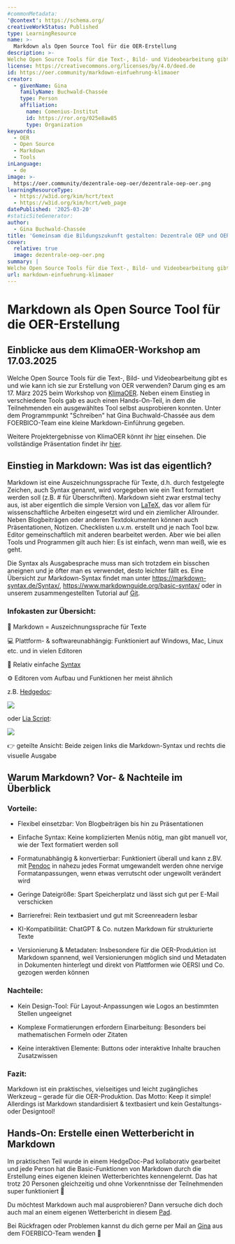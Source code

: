 ```yaml
---
#commonMetadata:
'@context': https://schema.org/
creativeWorkStatus: Published
type: LearningResource
name: >-
  Markdown als Open Source Tool für die OER-Erstellung 
description: >-
Welche Open Source Tools für die Text-, Bild- und Videobearbeitung gibt es und wie kann ich sie zur Erstellung von OER verwenden? Darum ging es am 17. März 2025 beim Workshop von KlimaOER. Unter dem Programmpunkt "Schreiben" hat Gina Buchwald-Chassée aus dem FOERBICO-Team eine kleine Markdown-Einführung gegeben. Mehr über die Vor- und Nachteile von Markdown und warum es für die OER-Erstellung hilfreich sein kann, erfahrt ihr in diesem Blogbeitrag!
license: https://creativecommons.org/licenses/by/4.0/deed.de
id: https://oer.community/markdown-einfuehrung-klimaoer
creator:
  - givenName: Gina
    familyName: Buchwald-Chassée
    type: Person
    affiliation:
      name: Comenius-Institut
      id: https://ror.org/025e8aw85
      type: Organization
keywords:
  - OER
  - Open Source
  - Markdown
  - Tools
inLanguage:
  - de
image: >-
  https://oer.community/dezentrale-oep-oer/dezentrale-oep-oer.png
learningResourceType:
  - https://w3id.org/kim/hcrt/text
  - https://w3id.org/kim/hcrt/web_page
datePublished: '2025-03-20'
#staticSiteGenerator:
author:
  - Gina Buchwald-Chassée
title: 'Gemeinsam die Bildungszukunft gestalten: Dezentrale OEP und OER als Wegbereiter'
cover:
  relative: true
  image: dezentrale-oep-oer.png
summary: |
Welche Open Source Tools für die Text-, Bild- und Videobearbeitung gibt es und wie kann ich sie zur Erstellung von OER verwenden? Darum ging es am 17. März 2025 beim Workshop von KlimaOER. Unter dem Programmpunkt "Schreiben" hat Gina Buchwald-Chassée aus dem FOERBICO-Team eine kleine Markdown-Einführung gegeben. Mehr über die Vor- und Nachteile von Markdown und warum es für die OER-Erstellung hilfreich sein kann, erfahrt ihr in diesem Blogbeitrag!
url: markdown-einfuehrung-klimaoer
---
```



# Markdown als Open Source Tool für die OER-Erstellung 

## Einblicke aus dem KlimaOER-Workshop am 17.03.2025

Welche Open Source Tools für die Text-, Bild- und Videobearbeitung gibt es und wie kann ich sie zur Erstellung von OER verwenden? Darum ging es am 17. März 2025 beim Workshop von [KlimaOER](https://www.ifgeo.uni-bonn.de/de/abteilungen/meteorologie/ag-klimamonitoring/klimaoer/klimaoer). Neben einem Einstieg in verschiedene Tools gab es auch einen Hands-On-Teil, in dem die Teilnehmenden ein ausgewähltes Tool selbst ausprobieren konnten. Unter dem Programmpunkt "Schreiben" hat Gina Buchwald-Chassée aus dem FOERBICO-Team eine kleine Markdown-Einführung gegeben.

Weitere Projektergebnisse von KlimaOER könnt ihr [hier](https://www.ifgeo.uni-bonn.de/de/abteilungen/meteorologie/ag-klimamonitoring/klimaoer/projektergebnisse) einsehen. Die vollständige Präsentation findet ihr [hier](https://www.ifgeo.uni-bonn.de/de/abteilungen/meteorologie/ag-klimamonitoring/medien-inhalte/opensourcetools_workshop.pdf/@@download).

## Einstieg in Markdown: Was ist das eigentlich?

Markdown ist eine Auszeichnungssprache für Texte, d.h. durch festgelegte Zeichen, auch Syntax genannt, wird vorgegeben wie ein Text formatiert werden soll (z.B. # für Überschriften). Markdown sieht zwar erstmal techy aus, ist aber eigentlich die simple Version von [LaTeX](https://www.latex-project.org/), das vor allem für wissenschaftliche Arbeiten eingesetzt wird und ein ziemlicher Allrounder. Neben Blogbeiträgen oder anderen Textdokumenten können auch Präsentationen, Notizen. Checklisten u.v.m. erstellt und je nach Tool bzw. Editor gemeinschaftlich mit anderen bearbeitet werden. Aber wie bei allen Tools und Programmen gilt auch hier: Es ist einfach, wenn man weiß, wie es geht. 

Die Syntax als Ausgabesprache muss man sich trotzdem ein bisschen aneignen und je öfter man es verwendet, desto leichter fällt es. Eine Übersicht zur Markdown-Syntax findet man unter https://markdown-syntax.de/Syntax/, https://www.markdownguide.org/basic-syntax/ oder in unserem zusammengestellten Tutorial auf [Git](https://git.rpi-virtuell.de/Comenius-Institut/FOERBICO/src/branch/main/events/workshops/markdown-tutorial.md).


### Infokasten zur Übersicht:

📄 Markdown = Auszeichnungssprache für Texte

💻 Plattform- & softwareunabhängig: Funktioniert auf Windows, Mac, Linux etc. und in vielen Editoren

📝 Relativ einfache [Syntax](https://www.ionos.de/digitalguide/websites/web-entwicklung/markdown/) 

⚙️ Editoren vom Aufbau und Funktionen her meist ähnlich 

z.B. [Hedgedoc](https://hedgedoc.org/):

![](https://pad.gwdg.de/uploads/543d8c09-ac12-4c91-9c2d-235098bb650a.png)

oder [Lia Script](https://liascript.github.io/LiveEditor/):

![](https://pad.gwdg.de/uploads/2634851d-84a2-4107-939b-5200af1ca644.png)

👉 geteilte Ansicht: Beide zeigen links die Markdown-Syntax und rechts die visuelle Ausgabe


## Warum Markdown? Vor- & Nachteile im Überblick

### Vorteile:

- Flexibel einsetzbar: Von Blogbeiträgen bis hin zu Präsentationen

- Einfache Syntax: Keine komplizierten Menüs nötig, man gibt manuell vor, wie der Text formatiert werden soll

- Formatunabhängig & konvertierbar: Funktioniert überall und kann z.BV. mit [Pendoc](https://pandoc.org/) in nahezu jedes Format umgewandelt werden ohne nervige Formatanpassungen, wenn etwas verrutscht oder ungewollt verändert wird

- Geringe Dateigröße: Spart Speicherplatz und lässt sich gut per E-Mail verschicken

- Barrierefrei: Rein textbasiert und gut mit Screenreadern lesbar

- KI-Kompatibilität: ChatGPT & Co. nutzen Markdown für strukturierte Texte

- Versionierung & Metadaten: Insbesondere für die OER-Produktion ist Markdown spannend, weil Versionierungen möglich sind und Metadaten in Dokumenten hinterlegt und direkt von Plattformen wie OERSI und Co. gezogen werden können

### Nachteile:

- Kein Design-Tool: Für Layout-Anpassungen wie Logos an bestimmten Stellen ungeeignet

- Komplexe Formatierungen erfordern Einarbeitung: Besonders bei mathematischen Formeln oder Zitaten

- Keine interaktiven Elemente: Buttons oder interaktive Inhalte brauchen Zusatzwissen

### Fazit:

Markdown ist ein praktisches, vielseitiges und leicht zugängliches Werkzeug – gerade für die OER-Produktion. Das Motto: Keep it simple! Allerdings ist Markdown standardisiert & textbasiert und kein Gestaltungs- oder Designtool!


## Hands-On: Erstelle einen Wetterbericht in Markdown

Im praktischen Teil wurde in einem HedgeDoc-Pad kollaborativ gearbeitet und jede Person hat die Basic-Funktionen von Markdown durch die Erstellung eines eigenen kleinen Wetterberichtes kennengelernt. Das hat trotz 20 Personen gleichzeitig und ohne Vorkenntnisse der Teilnehmenden super funktioniert 🚀

Du möchtest Markdown auch mal ausprobieren? Dann versuche dich doch auch mal an einem eigenen Wetterbericht in diesem [Pad](https://pad.gwdg.de/QOG7P_FSRpKyNNZ-ZVat_Q?both#). 

Bei Rückfragen oder Problemen kannst du dich gerne per Mail an [Gina](mailto:buchwald-chassee@comenius.de) aus dem FOERBICO-Team wenden 📧

